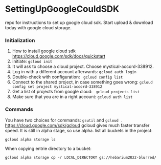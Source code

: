 # SettingUpGoogleCouldSDK
repo for instructions to set up google cloud sdk. Start upload &amp; download today with google cloud storage.

### Initialization

1. How to install google cloud sdk 
https://cloud.google.com/sdk/docs/quickstart
2. initiate:
``` gcloud init ```
3. It will ask to choose a cloud project. Choose mystical-accord-338912.
4. Log in with a different account afterwards:
``` gcloud auth login ```
5. Double-check with configuration:
``` gcloud config list```
6. Connect to the shared project, in case something goes wrong:
```gcloud config set project mystical-accord-338912```
7. Get a list of projects from google cloud:
``` gcloud projects list```
8. Make sure that you are in a right account:
```gcloud auth list```


### Commands
You have two choices for commands: ```gsutil``` and ```gcloud ```.
https://cloud.google.com/sdk/gcloud
gcloud gives much faster transfer speed. It is still in alpha stage, so use alpha.
list all buckets in the project:
```
gcloud alpha storage ls
```
When copying entrie directory to a bucket:
```
gcloud alpha storage cp -r LOCAL_DIRECTORY gs://hebarium2022-blurred/
```

